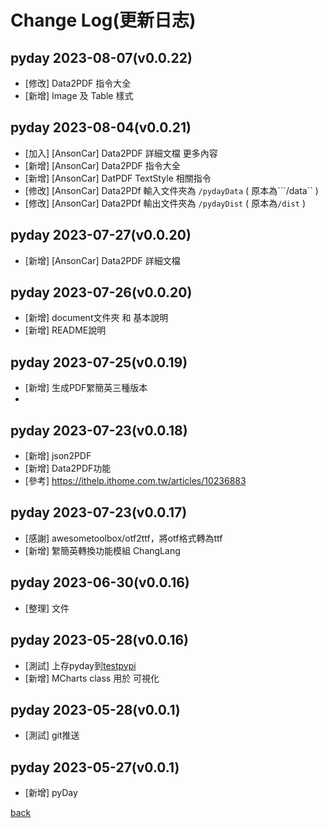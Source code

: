 # Change Log(更新日志)
## pyday 2023-08-07(v0.0.22)
- [修改] Data2PDF 指令大全
- [新增] Image 及 Table 樣式

## pyday 2023-08-04(v0.0.21)
- [加入] [AnsonCar] Data2PDF 詳細文檔 更多內容
- [新增] [AnsonCar] Data2PDF 指令大全
- [新增] [AnsonCar] DatPDF TextStyle 相關指令
- [修改] [AnsonCar] Data2PDf 輸入文件夾為 ```/pydayData``` ( 原本為```/data`` )
- [修改] [AnsonCar] Data2PDf 輸出文件夾為 ```/pydayDist``` ( 原本為```/dist``` )

## pyday 2023-07-27(v0.0.20)
- [新增] [AnsonCar] Data2PDF 詳細文檔

## pyday 2023-07-26(v0.0.20)
- [新增] document文件夾 和 基本說明
- [新增] README說明

## pyday 2023-07-25(v0.0.19)
- [新增] 生成PDF䌓簡英三種版本
- 
## pyday 2023-07-23(v0.0.18)
- [新增] json2PDF
- [新增] Data2PDF功能
- [參考] https://ithelp.ithome.com.tw/articles/10236883

## pyday 2023-07-23(v0.0.17)
- [感謝] awesometoolbox/otf2ttf，將otf格式轉為ttf
- [新增] 䌓簡英轉換功能模組 ChangLang

## pyday 2023-06-30(v0.0.16)
- [整理] 文件

## pyday 2023-05-28(v0.0.16)
- [測試] 上存pyday到[testpypi](https://test.pypi.org/project/pyday-AnsonCar/)
- [新增] MCharts class 用於 可視化

## pyday 2023-05-28(v0.0.1)
- [測試] git推送

## pyday 2023-05-27(v0.0.1)
- [新增] pyDay

[back](https://github.com/AnsonCar/pyday)